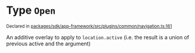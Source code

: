 # Type `Open`
<sub>Declared in [packages/sdk/app-framework/src/plugins/common/navigation.ts:161](https://github.com/dxos/dxos/blob/664e23dbe/packages/sdk/app-framework/src/plugins/common/navigation.ts#L161)</sub>


An additive overlay to apply to  `location.active`  (i.e. the result is a union of previous active and the argument)



